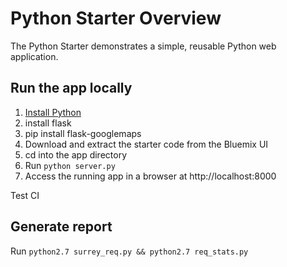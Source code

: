 # Python Starter Overview

The Python Starter demonstrates a simple, reusable Python web application.

## Run the app locally

1. [Install Python][]
2. install flask
3. pip install flask-googlemaps
4. Download and extract the starter code from the Bluemix UI
5. cd into the app directory
6. Run `python server.py`
7. Access the running app in a browser at http://localhost:8000

Test CI

[Install Python]: https://www.python.org/downloads/

## Generate report

Run `python2.7 surrey_req.py && python2.7 req_stats.py`
